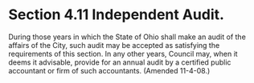 Section 4.11 Independent Audit.
===============================

During those years in which the State of Ohio shall make an audit of the
affairs of the City, such audit may be accepted as satisfying the
requirements of this section. In any other years, Council may, when it
deems it advisable, provide for an annual audit by a certified public
accountant or firm of such accountants. (Amended 11-4-08.)
